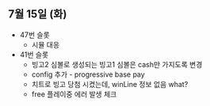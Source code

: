 
## 7월 15일 (화)

- 47번 슬롯
	- 시뮬 대응
- 41번 슬롯
	- 빙고2 심볼로 생성되는 빙고1 심볼은 cash만 가지도록 변경
	- config 추가 - progressive base pay
	- 치트로 빙고 당첨 시켰는데, winLine 정보 없음 what?
	- free 플레이중 에러 발생 체크